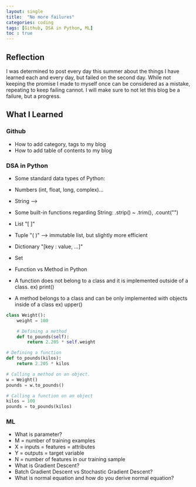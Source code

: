 ```yaml
---
layout: single
title:  "No more failures"
categories: coding
tags: [Github, DSA in Python, ML]
toc : true
---
```

## Reflection
I was determined to post every day this summer about the things I have learned each and every day, but failed on the second day. While not keeping the promise I made to myself once can be considered as a mistake, repeating to keep failing cannot. I will make sure to not let this blog be a failure, but a  progress.

## What I Learned

### Github

* How to add category, tags to my blog
* How to add table of contents to my blog

### DSA in Python

* Some standard data types of Python:
*   Numbers (int, float, long, complex)...
*   String --> 
*   Some built-in functions regarding String: .strip() ~ .trim(), .count("")
*   List "[ ]"
*   Tuple "( )" --> immutable list, but slightly more efficient
*   Dictionary "[key : value, ...]"
*   Set

* Function vs Method in Python
* A function does not belong to a class and it is implemented outside of a class. ex) print()
* A method belongs to a class and can be only implemented with objects inside of a class ex) upper()

```python
class Weight():
    weight = 100

    # Defining a method
    def to_pounds(self):
        return 2.205 * self.weight

# Defining a function
def to_pounds(kilos):
    return 2.205 * kilos

# Calling a method on an object.
w = Weight()
pounds = w.to_pounds()

# Calling a function on an object
kilos = 100
pounds = to_pounds(kilos)
```

### ML

* What is parameter?
* M = number of training examples
* X = inputs = features = attributes
* Y = outputs = target variable
* N = number of features in our training sample
* What is Gradient Descent?
* Batch Gradient Descent vs Stochastic Gradient Descent?
* What is normal equation and how do you derive normal equation?


